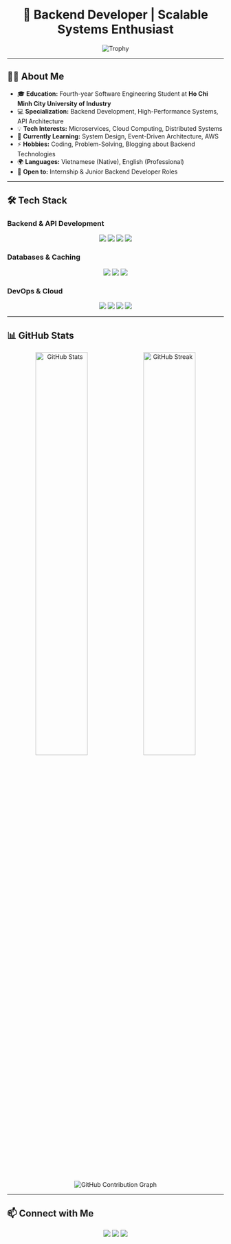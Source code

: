 <h1 align="center">🚀 Backend Developer | Scalable Systems Enthusiast</h1>

<p align="center">
  <img src="https://github-profile-trophy.vercel.app/?username=your-username&theme=dracula&no-frame=true&row=1&column=7" alt="Trophy" />
</p>

---

## 👨‍💻 About Me  

- 🎓 **Education:** Fourth-year Software Engineering Student at **Ho Chi Minh City University of Industry**  
- 💻 **Specialization:** Backend Development, High-Performance Systems, API Architecture  
- 💡 **Tech Interests:** Microservices, Cloud Computing, Distributed Systems  
- 📖 **Currently Learning:** System Design, Event-Driven Architecture, AWS  
- ⚡ **Hobbies:** Coding, Problem-Solving, Blogging about Backend Technologies  
- 🌍 **Languages:** Vietnamese (Native), English (Professional)  
- 💼 **Open to:** Internship & Junior Backend Developer Roles  

---

## 🛠️ Tech Stack  

### **Backend & API Development**  
<p align="center">
  <img src="https://img.shields.io/badge/Node.js-339933?style=for-the-badge&logo=node.js&logoColor=white" />
  <img src="https://img.shields.io/badge/Express.js-404D59?style=for-the-badge" />
  <img src="https://img.shields.io/badge/Spring_Boot-6DB33F?style=for-the-badge&logo=spring-boot&logoColor=white" />
  <img src="https://img.shields.io/badge/TypeScript-007ACC?style=for-the-badge&logo=typescript&logoColor=white" />
</p>

### **Databases & Caching**  
<p align="center">
  <img src="https://img.shields.io/badge/MongoDB-4EA94B?style=for-the-badge&logo=mongodb&logoColor=white" />
  <img src="https://img.shields.io/badge/PostgreSQL-316192?style=for-the-badge&logo=postgresql&logoColor=white" />
  <img src="https://img.shields.io/badge/Redis-DC382D?style=for-the-badge&logo=redis&logoColor=white" />
</p>

### **DevOps & Cloud**  
<p align="center">
  <img src="https://img.shields.io/badge/Docker-2496ED?style=for-the-badge&logo=docker&logoColor=white" />
  <img src="https://img.shields.io/badge/Kubernetes-326CE5?style=for-the-badge&logo=kubernetes&logoColor=white" />
  <img src="https://img.shields.io/badge/Nginx-009639?style=for-the-badge&logo=nginx&logoColor=white" />
  <img src="https://img.shields.io/badge/GitHub_Actions-2088FF?style=for-the-badge&logo=github-actions&logoColor=white" />
</p>

---

## 📊 GitHub Stats  

<p align="center">
  <img src="https://github-readme-stats.vercel.app/api?username=your-username&show_icons=true&theme=radical" width="49%" alt="GitHub Stats"/>
  <img src="https://github-readme-streak-stats.herokuapp.com/?user=your-username&theme=radical" width="49%" alt="GitHub Streak"/>
</p>

<p align="center">
  <img src="https://github-readme-activity-graph.vercel.app/graph?username=your-username&theme=react-dark" alt="GitHub Contribution Graph" />
</p>

---

## 📫 Connect with Me  

<p align="center">
  <a href="https://linkedin.com/in/your-profile"><img src="https://img.shields.io/badge/LinkedIn-0077B5?style=for-the-badge&logo=linkedin&logoColor=white" /></a>
  <a href="mailto:your.email@example.com"><img src="https://img.shields.io/badge/Email-0078D4?style=for-the-badge&logo=gmail&logoColor=white" /></a>
  <a href="https://github.com/your-username"><img src="https://img.shields.io/badge/GitHub-181717?style=for-the-badge&logo=github&logoColor=white" /></a>
</p>
